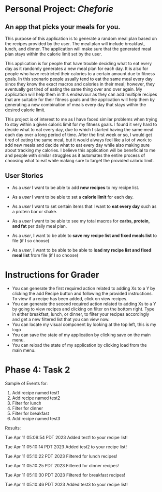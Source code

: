 # Personal Project: *Cheforie*

## An app that picks your meals for you.

This purpose of this application is to generate a random meal plan based on the recipes provided by the user. The
meal plan will include breakfast, lunch, and dinner. The application will make sure that the generated meal plan stays
within the calorie limit set by the user.

This application is for people that have trouble deciding what to eat every day as it randomly generates a new meal
plan for each day. It is also for people who have restricted their calories to a certain amount due to fitness goals.
In this scenario people usually tend to eat the same meal every day since they know the exact macros and calories in
their
meal; however, they eventually get tired of eating the same thing over and over again. My application will help them in
this
endeavour as they can add multiple recipes that are suitable for their fitness
goals and the application will help them by generating a new combination of meals every day that stays within the
desired
calorie limit.

This project is of interest to me as I have faced similar problems when trying to stay within a given caloric limit
for my fitness goals. I found it very hard to decide what to eat every day, due to which I started having the same meal
each day over a long period of time. After the first week or so, I would get tired of eating the same meal, but
it would always feel like a lot of work to add new meals and decide what to eat every day while also making sure about 
tracking my calories. I believe this application will be beneficial to me and people with similar struggles as it 
automates the entire process of choosing what to eat while making sure to target the provided caloric limit.



## User Stories

- As a *user* I want to be able to add **new recipes** to my recipe list.
- As a *user* I want to be able to set a **calorie limit** for each day.
- As a *user* I want to set certain items that I want to **eat every day** such as a protein bar or shake.
- As a *user* I want to be able to see my total macros for **carbs, protein, and fat** per daily meal plan.

- As a *user*, I want to be able to **save my recipe list and fixed meals list** to file (if I so choose)
- As a *user*, I want to be able to be able to **load my recipe list and fixed meal list** from file (if I so choose)

# Instructions for Grader

- You can generate the first required action related to adding Xs to a Y by clicking the add Recipe button and following
the provided instructions. To view if a recipe has been added, click on view recipes.
- You can generate the second required action related to adding Xs to a Y by going to view recipes and clicking on
filter on the bottom right. Type in either breakfast, lunch, or dinner, to filter your recipes accordingly and get a new 
filtered list that you can view now.
- You can locate my visual component by looking at the top left, this is my logo
- You can save the state of my application by clicking save on the main menu.
- You can reload the state of my application by clicking load from the main menu.

# Phase 4: Task 2

Sample of Events for:

1. Add recipe named test1
2. Add recipe named test2
3. Filter for lunch
4. Filter for dinner
5. Filter for breakfast
6. Add recipe named test3

Results: 

Tue Apr 11 05:09:54 PDT 2023
Added test1 to your recipe list!

Tue Apr 11 05:10:14 PDT 2023
Added test2 to your recipe list!

Tue Apr 11 05:10:22 PDT 2023
Filtered for lunch recipes!

Tue Apr 11 05:10:25 PDT 2023
Filtered for dinner recipes!

Tue Apr 11 05:10:30 PDT 2023
Filtered for breakfast recipes!

Tue Apr 11 05:10:46 PDT 2023
Added test3 to your recipe list!





